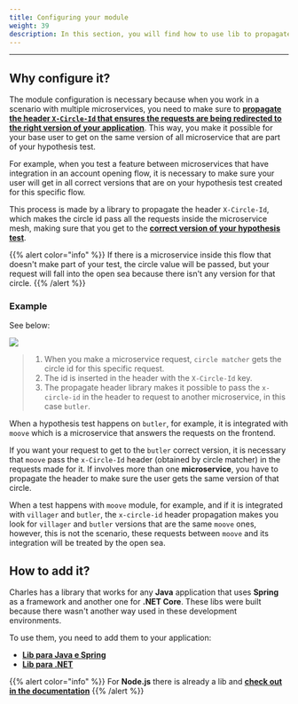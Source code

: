 ```yaml
---
title: Configuring your module
weight: 39
description: In this section, you will find how to use lib to propagate header.
---
```


---

## Why configure it? 

The module configuration is necessary because when you work in a scenario with multiple microservices, you need to make sure to [**propagate the header `X-Circle-Id` that ensures the requests are being redirected to the right version of your application**](/reference/circles/). This way, you make it possible for your base user to get on the same version of all microservice that are part of your hypothesis test.

For example, when you test a feature between microservices that have integration in an account opening flow, it is necessary to make sure your user will get in all correct versions that are on your hypothesis test created for this specific flow. 

This process is made by a library to propagate the header `X-Circle-Id`, which makes the circle id pass all the requests inside the microservice mesh, making sure that you get to the [**correct version of your hypothesis test**](/reference/circle-matcher/). 

{{% alert color="info" %}}
If there is a microservice inside this flow that doesn't make part of your test, the circle value will be passed, but your request will fall into the open sea because there isn't any version for that circle. 
{{% /alert %}}

### **Example**

See below: 

![](/shared/header-propagation-v2-en.png)

> 1. When you make a microservice request, `circle matcher` gets the circle id for this specific request. 
> 2. The id is inserted in the header with the `X-Circle-Id` key.
> 3. The propagate header library makes it possible to pass the `x-circle-id` in the header to request to another microservice, in this case `butler`.

When a hypothesis test happens on `butler`, for example, it is integrated with `moove` which is a microservice that answers the requests on the frontend.

If you want your request to get to the `butler` correct version, it is necessary that `moove` pass the `x-Circle-Id` header \(obtained by circle matcher\) in the requests made for it. If involves more than one **microservice**, you have to propagate the header to make sure the user gets the same version of that circle. 

When a test happens with `moove` module, for example, and if it is integrated with `villager` and `butler`, the `x-circle-id`  header propagation makes you look for `villager` and  `butler` versions that are the same `moove` ones, however, this is not the scenario, these requests between `moove` and its integration will be treated by the open sea. 

## How to add it?  

Charles has a library that works for any **Java** application that uses **Spring** as a framework and another one for **.NET Core**. These libs were built because there wasn't another way used in these development environments.

To use them, you need to add them to your application: 

* [**Lib para Java e Spring** ](https://github.com/ZupIT/charlescd/tree/master/tracing/spring)
* [**Lib para .NET**](https://github.com/ZupIT/charlescd/tree/master/tracing/dotnet-core%20)

{{% alert color="info" %}}
For **Node.js** there is already a lib and [**check out in the documentation**](https://www.npmjs.com/package/hpropagate) 
{{% /alert %}}
